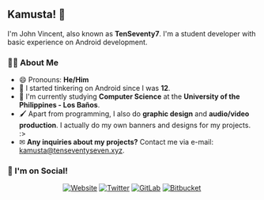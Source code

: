 ## Kamusta! 👋
I'm John Vincent, also known as **TenSeventy7**.  I'm a student developer with basic experience on Android development.

### 👨‍💻 About Me
- 😄 Pronouns: **He/Him**
- 🧒 I started tinkering on Android since I was **12**.
- 🎒 I'm currently studying **Computer Science** at the **University of the Philippines - Los Baños**.
- 🖌 Apart from programming, I also do **graphic design** and **audio/video production**. I actually do my own banners and designs for my projects. :>
- ✉ **Any inquiries about my projects?** Contact me via e-mail: [kamusta@tenseventyseven.xyz](mailto:kamusta@tenseventyseven.xyz).

### 📣 I'm on Social!
<div class="cl-preview-section" align="center"><p><a href="https://tenseventyseven.xyz"><img src="https://img.shields.io/badge/Website-%231572B6.svg?style=for-the-badge&amp;logo=google-chrome&amp;logoColor=white" alt="Website"></a> <a href="https://twitter.com/TenSeventy7"><img src="https://img.shields.io/badge/TenSeventy7-%231DA1F2.svg?style=for-the-badge&amp;logo=Twitter&amp;logoColor=white" alt="Twitter"></a> <a href="https://gitlab.com/TenSeventy7"><img src="https://img.shields.io/badge/gitlab-%23181717.svg?style=for-the-badge&amp;logo=gitlab&amp;logoColor=white" alt="GitLab"></a> <a href="https://bitbucket.org/TenSeventy7"><img src="https://img.shields.io/badge/bitbucket-%230047B3.svg?style=for-the-badge&amp;logo=bitbucket&amp;logoColor=white" alt="Bitbucket"></a></p>
</div>